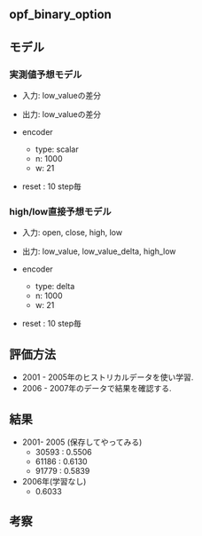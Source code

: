 opf_binary_option
---

## モデル
### 実測値予想モデル
+ 入力: low_valueの差分
+ 出力: low_valueの差分

+ encoder
  + type: scalar
  + n: 1000
  + w: 21
+ reset : 10 step毎


### high/low直接予想モデル
+ 入力: open, close, high, low
+ 出力: low_value, low_value_delta, high_low

+ encoder
  + type: delta
  + n: 1000
  + w: 21
+ reset : 10 step毎



## 評価方法
+ 2001 - 2005年のヒストリカルデータを使い学習.
+ 2006 - 2007年のデータで結果を確認する.

## 結果
+ 2001- 2005 (保存してやってみる)
  + 30593 : 0.5506
  + 61186 : 0.6130
  + 91779 : 0.5839
+ 2006年(学習なし)
  + 0.6033


## 考察

